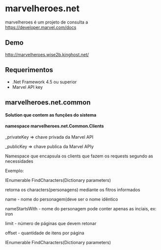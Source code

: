 # marvelheroes.net

marvelheroes é um projeto de consulta a https://developer.marvel.com/docs

<h2>Demo</h2>

http://marvelheroes.wise2b.kinghost.net/

<h2>Requerimentos</h2>

<ul>
<li>.Net Framework 4.5 ou superior</li>
<li>Marvel API key</li>
</ul>

<h2>marvelheroes.net.common</h2>
<h4>Solution que contem as funções do sistema</h4>
<h4>namespace marvelheroes.net.Common.Clients</h4>

<p>_privateKey => chave privada da Marvel API<p>
<p>_publicKey => chave publica da Marvel APIy<p>

<p>Namespace que encapsula os clients que fazem os requests segundo as necessidades</p>
<p>Exemplo:</p>
<p>IEnumerable<Character> FindCharacters(Dictionary<string, string> parameters)</p>
<p>retorna os characters(personagens) mediante os fitros informados</p>
 
<p>name - nome do personagem(deve ser o nome idêntico</p>
<p>nameStartsWith - nome do personagem pode conter apenas as inciais, ex: iron</p>
<p>limit - número de páginas que devem retonar</p>	
<p>offset - quantidade de itens por página</p>	

<p>IEnumerable<Character> FindCharacters(Dictionary<string, string> parameters)</p>
